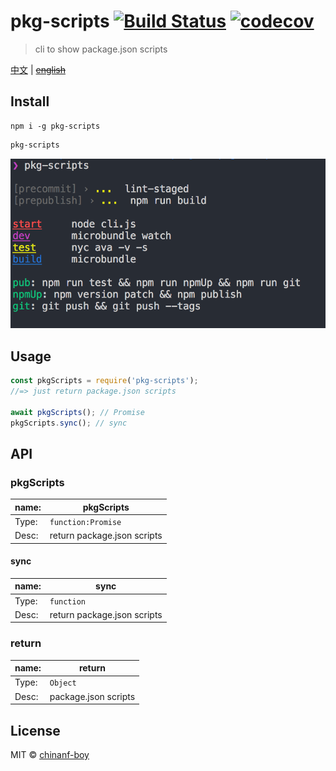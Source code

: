 # pkg-scripts [![Build Status](https://travis-ci.org/chinanf-boy/pkg-scripts.svg?branch=master)](https://travis-ci.org/chinanf-boy/pkg-scripts) [![codecov](https://codecov.io/gh/chinanf-boy/pkg-scripts/badge.svg?branch=master)](https://codecov.io/gh/chinanf-boy/pkg-scripts?branch=master)

> cli to show package.json scripts

[中文](./readme.md) | ~~[english](./readme.en.md)~~

## Install

```
npm i -g pkg-scripts
```

``` bash
pkg-scripts
```

![test](./test.png)

## Usage

```js
const pkgScripts = require('pkg-scripts');
//=> just return package.json scripts

await pkgScripts(); // Promise
pkgScripts.sync(); // sync

```


## API

### pkgScripts

 name: | pkgScripts
---------|----------
Type: | `function:Promise`
Desc: | return package.json scripts

#### sync

 name: | sync
---------|----------
Type: | `function`
Desc: | return package.json scripts

### return

 name: | return
---------|----------
Type: | `Object`
Desc: | package.json scripts

## License

MIT © [chinanf-boy](http://llever.com)
